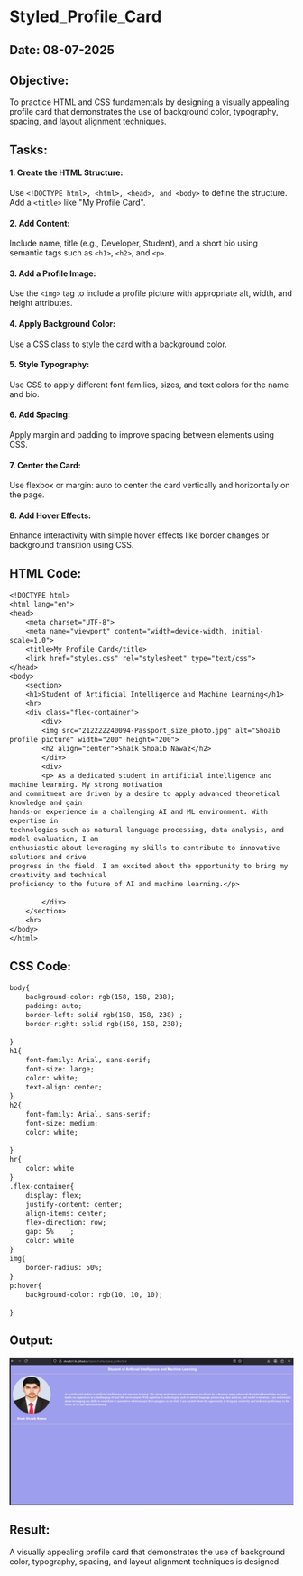 # Styled_Profile_Card
## Date: 08-07-2025

## Objective:
To practice HTML and CSS fundamentals by designing a visually appealing profile card that demonstrates the use of background color, typography, spacing, and layout alignment techniques.

## Tasks:
#### 1. Create the HTML Structure:
Use ```<!DOCTYPE html>, <html>, <head>, and <body>``` to define the structure.
Add a ```<title>``` like "My Profile Card".

#### 2. Add Content:
Include name, title (e.g., Developer, Student), and a short bio using semantic tags such as ```<h1>```, ```<h2>```, and ```<p>```.

#### 3. Add a Profile Image:
Use the ```<img>``` tag to include a profile picture with appropriate alt, width, and height attributes.

#### 4. Apply Background Color:
Use a CSS class to style the card with a background color.

#### 5. Style Typography:
Use CSS to apply different font families, sizes, and text colors for the name and bio.

#### 6. Add Spacing:
Apply margin and padding to improve spacing between elements using CSS.

#### 7. Center the Card:
Use flexbox or margin: auto to center the card vertically and horizontally on the page.

#### 8. Add Hover Effects:
Enhance interactivity with simple hover effects like border changes or background transition using CSS.

## HTML Code:
```
<!DOCTYPE html>
<html lang="en">
<head>
    <meta charset="UTF-8">
    <meta name="viewport" content="width=device-width, initial-scale=1.0">
    <title>My Profile Card</title>
    <link href="styles.css" rel="stylesheet" type="text/css">
</head>
<body>
    <section>
    <h1>Student of Artificial Intelligence and Machine Learning</h1>
    <hr>
    <div class="flex-container">
        <div>
        <img src="212222240094-Passport_size_photo.jpg" alt="Shoaib profile picture" width="200" height="200">
        <h2 align="center">Shaik Shoaib Nawaz</h2>
        </div>
        <div>
        <p> As a dedicated student in artificial intelligence and machine learning. My strong motivation
and commitment are driven by a desire to apply advanced theoretical knowledge and gain
hands-on experience in a challenging AI and ML environment. With expertise in
technologies such as natural language processing, data analysis, and model evaluation, I am
enthusiastic about leveraging my skills to contribute to innovative solutions and drive
progress in the field. I am excited about the opportunity to bring my creativity and technical
proficiency to the future of AI and machine learning.</p>
        
        </div>
    </section>
    <hr>
</body>
</html>
```
## CSS Code:
```
body{
    background-color: rgb(158, 158, 238);
    padding: auto;
    border-left: solid rgb(158, 158, 238) ;
    border-right: solid rgb(158, 158, 238);

}
h1{
    font-family: Arial, sans-serif;
    font-size: large;
    color: white;
    text-align: center;
}
h2{
    font-family: Arial, sans-serif;
    font-size: medium;
    color: white;
   
}
hr{
    color: white
}
.flex-container{
    display: flex;
    justify-content: center;
    align-items: center;
    flex-direction: row;
    gap: 5%    ;
    color: white
}
img{
    border-radius: 50%;
}
p:hover{
    background-color: rgb(10, 10, 10);
    
}
```

## Output:
![alt text](image.png)

## Result:
A visually appealing profile card that demonstrates the use of background color, typography, spacing, and layout alignment techniques is designed.

